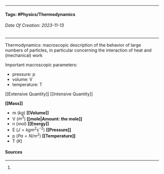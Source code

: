 __________________________________________________________________________
#### **Tags:** #Physics/Thermodynamics
###### *Date Of Creation: 2023-11-13*
__________________________________________________________________________

Thermodynamics: macroscopic description of the behavior of large numbers of particles, in particular concerning the interaction of heat and (mechanical) work

Important macroscopic parameters: 
- pressure: p
- volume: V
- temperature: T

[[Extensive Quantity]]
[[Intensive Quantity]]

**[[Mass]]**
- m ($kg$)
**[[Volume]]**
- V ($m^3$)
**[[mole|Amount: the mole]]**
- n ($mol$)
**[[Energy]]**
- E ($J = kg m^2 s^{-2}$)
**[[Pressure]]**
- p ($Pa = N/m^2$)
**[[Temperature]]**
- T ($K$)

#### Sources
__________________________________________________________________________
1. 